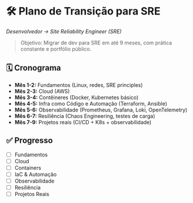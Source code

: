 # 🛠 Plano de Transição para SRE
_Desenvolvedor → Site Reliability Engineer (SRE)_

> Objetivo: Migrar de dev para SRE em até 9 meses, com prática constante e portfólio público.

## 🗓 Cronograma
- **Mês 1-2:** Fundamentos (Linux, redes, SRE principles)
- **Mês 2-3:** Cloud (AWS)
- **Mês 3-4:** Contêineres (Docker, Kubernetes básico)
- **Mês 4-5:** Infra como Código e Automação (Terraform, Ansible)
- **Mês 5-6:** Observabilidade (Prometheus, Grafana, Loki, OpenTelemetry)
- **Mês 6-7:** Resiliência (Chaos Engineering, testes de carga)
- **Mês 7-9:** Projetos reais (CI/CD + K8s + observabilidade)

## ✅ Progresso
- [ ] Fundamentos
- [ ] Cloud
- [ ] Containers
- [ ] IaC & Automação
- [ ] Observabilidade
- [ ] Resiliência
- [ ] Projetos Reais
